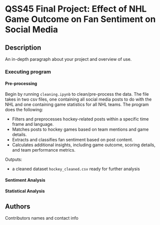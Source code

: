 # QSS45 Final Project: Effect of NHL Game Outcome on Fan Sentiment on Social Media

## Description

An in-depth paragraph about your project and overview of use.

### Executing program

#### Pre-processing
Begin by running ```cleaning.ipynb``` to clean/pre-process the data. The file takes in two csv files, one containing all social media posts to do with the NHL and one containing game statistics for all NHL teams.
The program does the following:
* Filters and preprocesses hockey-related posts within a specific time frame and language.
* Matches posts to hockey games based on team mentions and game details.
* Extracts and classifies fan sentiment based on post content.
* Calculates additional insights, including game outcome, scoring details, and team performance metrics.

Outputs:
* a cleaned dataset ```hockey_cleaned.csv``` ready for further analysis

#### Sentiment Analysis

#### Statistical Analysis

## Authors

Contributors names and contact info
